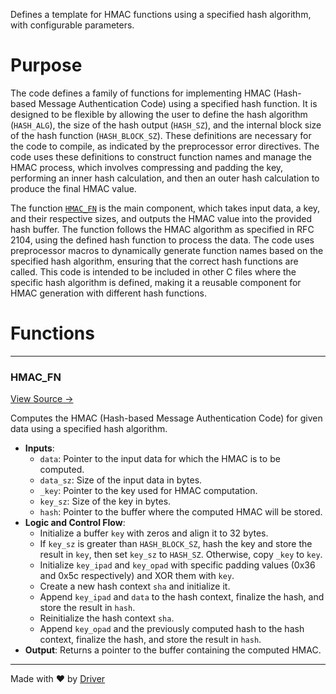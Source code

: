 <!--------------------------------------------------------------------------------->
<!-- IMPORTANT: This file is auto-generated by Driver (https://driver.ai). -------->
<!-- Manual edits may be overwritten on future commits. --------------------------->
<!--------------------------------------------------------------------------------->

Defines a template for HMAC functions using a specified hash algorithm, with configurable parameters.

# Purpose
The code defines a family of functions for implementing HMAC (Hash-based Message Authentication Code) using a specified hash function. It is designed to be flexible by allowing the user to define the hash algorithm (`HASH_ALG`), the size of the hash output (`HASH_SZ`), and the internal block size of the hash function (`HASH_BLOCK_SZ`). These definitions are necessary for the code to compile, as indicated by the preprocessor error directives. The code uses these definitions to construct function names and manage the HMAC process, which involves compressing and padding the key, performing an inner hash calculation, and then an outer hash calculation to produce the final HMAC value.

The function [`HMAC_FN`](<#hmac_fn>) is the main component, which takes input data, a key, and their respective sizes, and outputs the HMAC value into the provided hash buffer. The function follows the HMAC algorithm as specified in RFC 2104, using the defined hash function to process the data. The code uses preprocessor macros to dynamically generate function names based on the specified hash algorithm, ensuring that the correct hash functions are called. This code is intended to be included in other C files where the specific hash algorithm is defined, making it a reusable component for HMAC generation with different hash functions.
# Functions

---
### HMAC\_FN<!-- {{#callable:HMAC_FN}} -->
[View Source →](<../../../../../src/ballet/hmac/fd_hmac_tmpl.c#L29>)

Computes the HMAC (Hash-based Message Authentication Code) for given data using a specified hash algorithm.
- **Inputs**:
    - `data`: Pointer to the input data for which the HMAC is to be computed.
    - `data_sz`: Size of the input data in bytes.
    - `_key`: Pointer to the key used for HMAC computation.
    - `key_sz`: Size of the key in bytes.
    - `hash`: Pointer to the buffer where the computed HMAC will be stored.
- **Logic and Control Flow**:
    - Initialize a buffer `key` with zeros and align it to 32 bytes.
    - If `key_sz` is greater than `HASH_BLOCK_SZ`, hash the key and store the result in `key`, then set `key_sz` to `HASH_SZ`. Otherwise, copy `_key` to `key`.
    - Initialize `key_ipad` and `key_opad` with specific padding values (0x36 and 0x5c respectively) and XOR them with `key`.
    - Create a new hash context `sha` and initialize it.
    - Append `key_ipad` and `data` to the hash context, finalize the hash, and store the result in `hash`.
    - Reinitialize the hash context `sha`.
    - Append `key_opad` and the previously computed hash to the hash context, finalize the hash, and store the result in `hash`.
- **Output**: Returns a pointer to the buffer containing the computed HMAC.



---
Made with ❤️ by [Driver](https://www.driver.ai/)